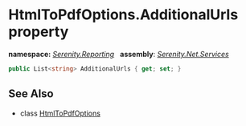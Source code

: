 # HtmlToPdfOptions.AdditionalUrls property
**namespace:** *[Serenity.Reporting](../../README.md#serenity.reporting-namespace)*   **assembly**: *[Serenity.Net.Services](../../README.md)*

```csharp
public List<string> AdditionalUrls { get; set; }
```

## See Also

* class [HtmlToPdfOptions](../HtmlToPdfOptions.md)